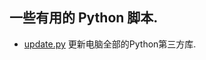 ## 一些有用的 Python 脚本.

- [update.py](https://ltoddy.github.io/Python-useful/update/) 更新电脑全部的Python第三方库.